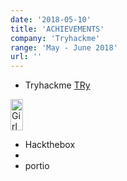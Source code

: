 ```yaml
---
date: '2018-05-10'
title: 'ACHIEVEMENTS'
company: 'Tryhackme'
range: 'May - June 2018'
url: ''
---
```


- Tryhackme [TRy](https://tryhackme.com/p/AswinkrishnaVB)

<img src="https://tryhackme-badges.s3.amazonaws.com/AswinkrishnaVB.png" alt="Girl in a jacket" width="20" height="50">

-  Hackthebox 
- 
- portio
